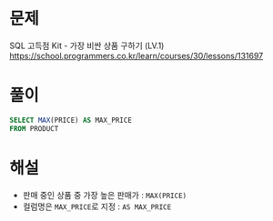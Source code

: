 # 문제
SQL 고득점 Kit - 가장 비싼 상품 구하기 (LV.1)
https://school.programmers.co.kr/learn/courses/30/lessons/131697


# 풀이

```SQL
SELECT MAX(PRICE) AS MAX_PRICE
FROM PRODUCT
```


# 해설
* 판매 중인 상품 중 가장 높은 판매가 : `MAX(PRICE)`
* 컬럼명은 `MAX_PRICE`로 지정 : `AS MAX_PRICE`